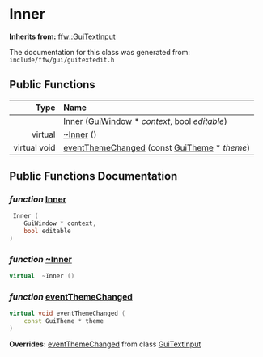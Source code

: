 Inner
===================================


**Inherits from:** [ffw::GuiTextInput](ffw_GuiTextInput.html)

The documentation for this class was generated from: `include/ffw/gui/guitextedit.h`



## Public Functions

| Type | Name |
| -------: | :------- |
|   | [Inner](#25d8d93f) ([GuiWindow](ffw_GuiWindow.html) * _context_, bool _editable_)  |
|  virtual  | [~Inner](#1d0e56f8) ()  |
|  virtual void | [eventThemeChanged](#c8363ce4) (const [GuiTheme](ffw_GuiTheme.html) * _theme_)  |


## Public Functions Documentation

### _function_ <a id="25d8d93f" href="#25d8d93f">Inner</a>

```cpp
 Inner (
    GuiWindow * context,
    bool editable
) 
```



### _function_ <a id="1d0e56f8" href="#1d0e56f8">~Inner</a>

```cpp
virtual  ~Inner () 
```



### _function_ <a id="c8363ce4" href="#c8363ce4">eventThemeChanged</a>

```cpp
virtual void eventThemeChanged (
    const GuiTheme * theme
) 
```



**Overrides:** [eventThemeChanged](/doxygen/ffw_GuiTextInput.md#46f21e1e) from class [GuiTextInput](/doxygen/ffw_GuiTextInput.md)



